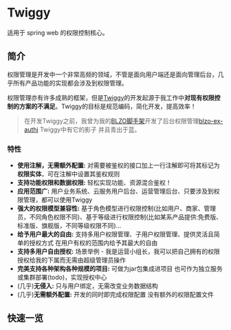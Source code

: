 # Twiggy

适用于 spring web 的权限控制核心。

## 简介

权限管理是开发中一个非常高频的领域，不管是面向用户端还是面向管理后台，几乎所有产品功能的实现都会涉及到权限管理。

权限管理亦有许多成熟的框架，但是[Twiggy](https://gitee.com/jdkhome/twiggy)的开发起源于我工作中**对现有权限控制的方案的不满足**。Twiggy的目标是规范编码，简化开发，提高效率！

> 在开发Twiggy之前，我曾为我的[BLZO脚手架](/blzo/)开发了后台权限管理[blzo-ex-authj](/blzo-ex/blzo-ex-authj.html) Twiggy中有它的影子 并且青出于蓝。

### 特性

- **使用注解，无需额外配置:** 对需要被鉴权的接口加上一行注解即可将其标记为**权限实体**，可在注解中设置其鉴权规则
- **支持功能权限和数据权限:** 轻松实现功能、资源混合鉴权！
- **应用范围广:** 用户业务系统、云服务用户后台、运营管理后台、只要涉及到权限管理，都可以使用Twiggy
- **强大的权限模型兼容性:** 基于角色模型进行权限控制(比如用户、商家、管理员，不同角色权限不同)、基于等级进行权限控制(比如某系产品提供:免费版、标准版、旗舰版，不同等级权限不同)...
- **给予用户最大的自由:** 支持多用户权限管理、子用户权限管理、提供灵活且简单的授权方式 在用户有权的范围内给予其最大的自由
- **支持多用户自由授权:** 场景举例 - 我是运营小组长，我可以把自己拥有的权限授权给我的下属而无需由超级管理员操作
- **完美支持各种架构各种规模的项目:** 可做为jar包集成进项目 也可作为独立服务或集群部署(todo)，实现授权中心
- (几乎)**无侵入:** 只与用户绑定，无需改变业务数据结构
- (几乎)**无需额外配置:** 开发的同时即完成权限配置 没有额外的权限配置文件 

## 快速一览



